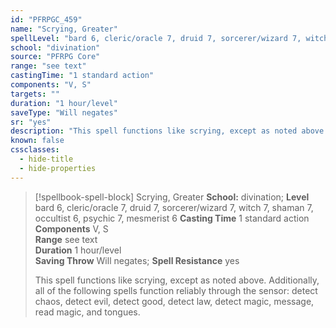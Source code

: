 ```yaml
---
id: "PFRPGC_459"
name: "Scrying, Greater"
spellLevel: "bard 6, cleric/oracle 7, druid 7, sorcerer/wizard 7, witch 7, shaman 7, occultist 6, psychic 7, mesmerist 6"
school: "divination"
source: "PFRPG Core"
range: "see text"
castingTime: "1 standard action"
components: "V, S"
targets: ""
duration: "1 hour/level"
saveType: "Will negates"
sr: "yes"
description: "This spell functions like scrying, except as noted above. Additionally, all of the following spells function reliably through the sensor: detect chaos, detect evil, detect good, detect law, detect magic, message, read magic, and tongues."
known: false
cssclasses:
  - hide-title
  - hide-properties
---
```


> [!spellbook-spell-block] Scrying, Greater
> **School:** divination; **Level** bard 6, cleric/oracle 7, druid 7, sorcerer/wizard 7, witch 7, shaman 7, occultist 6, psychic 7, mesmerist 6
> **Casting Time** 1 standard action  
> **Components** V, S  
> **Range** see text  
> **Duration** 1 hour/level  
> **Saving Throw** Will negates; **Spell Resistance** yes
> 
> This spell functions like scrying, except as noted above. Additionally, all of the following spells function reliably through the sensor: detect chaos, detect evil, detect good, detect law, detect magic, message, read magic, and tongues.